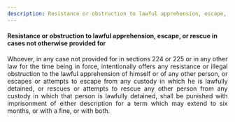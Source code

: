 ```yaml
---
description: Resistance or obstruction to lawful apprehension, escape, or rescue in cases not otherwise provided for
---
```


#### Resistance or obstruction to lawful apprehension, escape, or rescue in cases not otherwise provided for
<div style="text-align: justify">

Whoever, in any case not provided for in sections 224 or 225 or in any other law for the time being in force, intentionally offers any resistance or illegal obstruction to the lawful apprehension of himself or of any other person, or escapes or attempts to escape from any custody in which he is lawfully detained, or rescues or attempts to rescue any other person from any custody in which that person is lawfully detained, shall be punished with imprisonment of either description for a term which may extend to six months, or with a fine, or with both.

</div>
